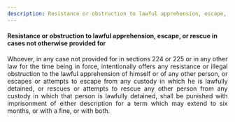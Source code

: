 ```yaml
---
description: Resistance or obstruction to lawful apprehension, escape, or rescue in cases not otherwise provided for
---
```


#### Resistance or obstruction to lawful apprehension, escape, or rescue in cases not otherwise provided for
<div style="text-align: justify">

Whoever, in any case not provided for in sections 224 or 225 or in any other law for the time being in force, intentionally offers any resistance or illegal obstruction to the lawful apprehension of himself or of any other person, or escapes or attempts to escape from any custody in which he is lawfully detained, or rescues or attempts to rescue any other person from any custody in which that person is lawfully detained, shall be punished with imprisonment of either description for a term which may extend to six months, or with a fine, or with both.

</div>
